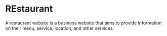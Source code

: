 # REstaurant 

A restaurant website is a business website that aims to provide information on their menu, service, location, and other services. 
 
